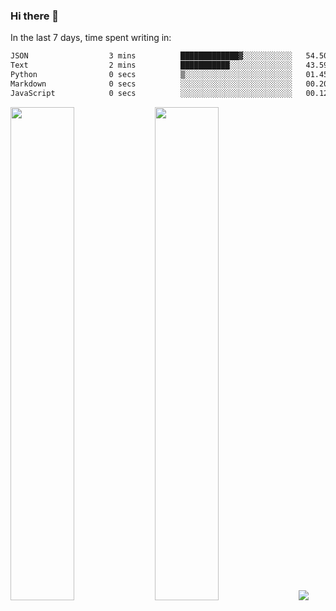 ### Hi there 👋

In the last 7 days, time spent writing in:

<!--START_SECTION:waka-->

```txt
JSON                  3 mins          █████████████▓░░░░░░░░░░░   54.50 %
Text                  2 mins          ███████████░░░░░░░░░░░░░░   43.59 %
Python                0 secs          ▒░░░░░░░░░░░░░░░░░░░░░░░░   01.45 %
Markdown              0 secs          ░░░░░░░░░░░░░░░░░░░░░░░░░   00.20 %
JavaScript            0 secs          ░░░░░░░░░░░░░░░░░░░░░░░░░   00.12 %
```

<!--END_SECTION:waka-->

<img src="https://wakatime.com/share/@jimtje/5d0c92de-08f8-4a72-8f2f-6a9693d1e318.svg" width=45% height=45%> <img src="https://wakatime.com/share/@jimtje/501498ae-bda5-4da7-a89d-b40bcdd5556d.svg" width=45% height=45%>
![](https://hit.yhype.me/github/profile?user_id=43537315)
